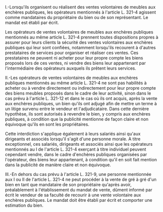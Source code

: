 I.-Lorsqu'ils organisent ou réalisent des ventes volontaires de meubles aux enchères publiques, les opérateurs mentionnés à l'article L. 321-4 agissent comme mandataires du propriétaire du bien ou de son représentant. Le mandat est établi par écrit.

Les opérateurs de ventes volontaires de meubles aux enchères publiques mentionnés au même article L. 321-4 prennent toutes dispositions propres à assurer pour leurs clients la sécurité des ventes volontaires aux enchères publiques qui leur sont confiées, notamment lorsqu'ils recourent à d'autres prestataires de services pour organiser et réaliser ces ventes. Ces prestataires ne peuvent ni acheter pour leur propre compte les biens proposés lors de ces ventes, ni vendre des biens leur appartenant par l'intermédiaire des opérateurs auxquels ils prêtent leurs services.

II.-Les opérateurs de ventes volontaires de meubles aux enchères publiques mentionnés au même article L. 321-4 ne sont pas habilités à acheter ou à vendre directement ou indirectement pour leur propre compte des biens meubles proposés dans le cadre de leur activité, sinon dans le cas prévu à l'article L. 321-12 et dans le cas où ils ont acquis, après la vente aux enchères publiques, un bien qu'ils ont adjugé afin de mettre un terme à un litige survenu entre le vendeur et l'adjudicataire. Dans cette dernière hypothèse, ils sont autorisés à revendre le bien, y compris aux enchères publiques, à condition que la publicité mentionne de façon claire et non équivoque qu'ils en sont les propriétaires.

Cette interdiction s'applique également à leurs salariés ainsi qu'aux dirigeants et associés lorsqu'il s'agit d'une personne morale. A titre exceptionnel, ces salariés, dirigeants et associés ainsi que les opérateurs mentionnés au I de l'article L. 321-4 exerçant à titre individuel peuvent cependant vendre, dans le cadre d'enchères publiques organisées par l'opérateur, des biens leur appartenant, à condition qu'il en soit fait mention dans la publicité de manière claire et non équivoque.

III.-En dehors du cas prévu à l'article L. 321-9, une personne mentionnée aux I ou II de l'article L. 321-4 ne peut procéder à la vente de gré à gré d'un bien en tant que mandataire de son propriétaire qu'après avoir, préalablement à l'établissement du mandat de vente, dûment informé par écrit le vendeur de sa faculté de recourir à une vente volontaire aux enchères publiques. Le mandat doit être établi par écrit et comporter une estimation du bien.
